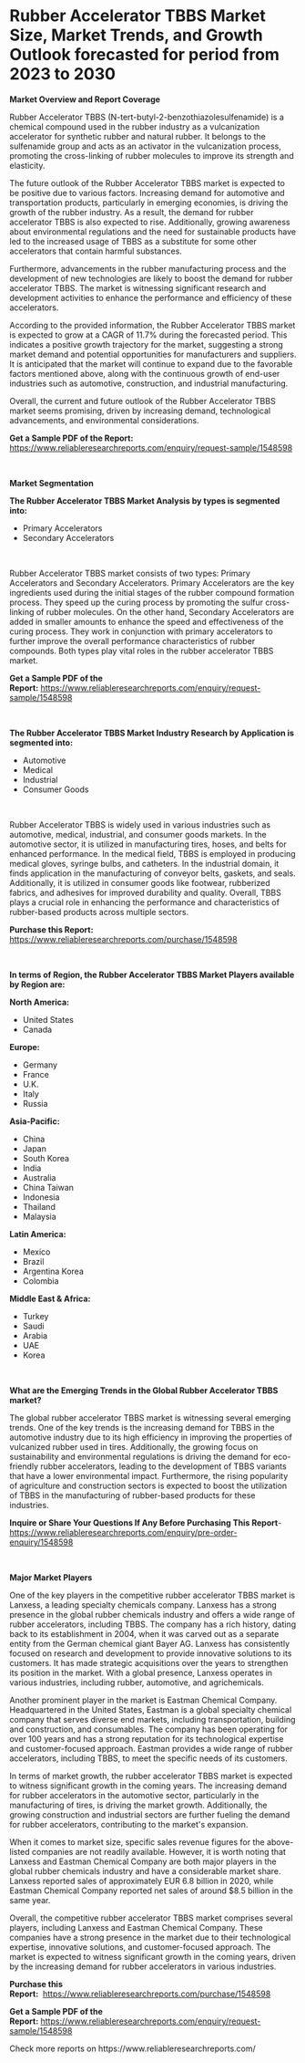 <p><h1>Rubber Accelerator TBBS Market Size, Market Trends, and Growth Outlook forecasted for period from 2023 to 2030</h1></p><p><strong>Market Overview and Report Coverage</strong></p>
<p><p>Rubber Accelerator TBBS (N-tert-butyl-2-benzothiazolesulfenamide) is a chemical compound used in the rubber industry as a vulcanization accelerator for synthetic rubber and natural rubber. It belongs to the sulfenamide group and acts as an activator in the vulcanization process, promoting the cross-linking of rubber molecules to improve its strength and elasticity.</p><p>The future outlook of the Rubber Accelerator TBBS market is expected to be positive due to various factors. Increasing demand for automotive and transportation products, particularly in emerging economies, is driving the growth of the rubber industry. As a result, the demand for rubber accelerator TBBS is also expected to rise. Additionally, growing awareness about environmental regulations and the need for sustainable products have led to the increased usage of TBBS as a substitute for some other accelerators that contain harmful substances.</p><p>Furthermore, advancements in the rubber manufacturing process and the development of new technologies are likely to boost the demand for rubber accelerator TBBS. The market is witnessing significant research and development activities to enhance the performance and efficiency of these accelerators.</p><p>According to the provided information, the Rubber Accelerator TBBS market is expected to grow at a CAGR of 11.7% during the forecasted period. This indicates a positive growth trajectory for the market, suggesting a strong market demand and potential opportunities for manufacturers and suppliers. It is anticipated that the market will continue to expand due to the favorable factors mentioned above, along with the continuous growth of end-user industries such as automotive, construction, and industrial manufacturing.</p><p>Overall, the current and future outlook of the Rubber Accelerator TBBS market seems promising, driven by increasing demand, technological advancements, and environmental considerations.</p></p>
<p><strong>Get a Sample PDF of the Report:</strong> <a href="https://www.reliableresearchreports.com/enquiry/request-sample/1548598">https://www.reliableresearchreports.com/enquiry/request-sample/1548598</a></p>
<p>&nbsp;</p>
<p><strong>Market Segmentation</strong></p>
<p><strong>The Rubber Accelerator TBBS Market Analysis by types is segmented into:</strong></p>
<p><ul><li>Primary Accelerators</li><li>Secondary Accelerators</li></ul></p>
<p>&nbsp;</p>
<p><p>Rubber Accelerator TBBS market consists of two types: Primary Accelerators and Secondary Accelerators. Primary Accelerators are the key ingredients used during the initial stages of the rubber compound formation process. They speed up the curing process by promoting the sulfur cross-linking of rubber molecules. On the other hand, Secondary Accelerators are added in smaller amounts to enhance the speed and effectiveness of the curing process. They work in conjunction with primary accelerators to further improve the overall performance characteristics of rubber compounds. Both types play vital roles in the rubber accelerator TBBS market.</p></p>
<p><strong>Get a Sample PDF of the Report:</strong>&nbsp;<a href="https://www.reliableresearchreports.com/enquiry/request-sample/1548598">https://www.reliableresearchreports.com/enquiry/request-sample/1548598</a></p>
<p>&nbsp;</p>
<p><strong>The Rubber Accelerator TBBS Market Industry Research by Application is segmented into:</strong></p>
<p><ul><li>Automotive</li><li>Medical</li><li>Industrial</li><li>Consumer Goods</li></ul></p>
<p>&nbsp;</p>
<p><p>Rubber Accelerator TBBS is widely used in various industries such as automotive, medical, industrial, and consumer goods markets. In the automotive sector, it is utilized in manufacturing tires, hoses, and belts for enhanced performance. In the medical field, TBBS is employed in producing medical gloves, syringe bulbs, and catheters. In the industrial domain, it finds application in the manufacturing of conveyor belts, gaskets, and seals. Additionally, it is utilized in consumer goods like footwear, rubberized fabrics, and adhesives for improved durability and quality. Overall, TBBS plays a crucial role in enhancing the performance and characteristics of rubber-based products across multiple sectors.</p></p>
<p><strong>Purchase this Report:</strong>&nbsp; <a href="https://www.reliableresearchreports.com/purchase/1548598">https://www.reliableresearchreports.com/purchase/1548598</a></p>
<p>&nbsp;</p>
<p><strong>In terms of Region, the Rubber Accelerator TBBS Market Players available by Region are:</strong></p>
<p>
    <p> <strong> North America: </strong>
        <ul>
            <li>United States</li>
            <li>Canada</li>
        </ul>
        </p> 
    <p> <strong> Europe: </strong>
        <ul>
            <li>Germany</li>
            <li>France</li>
            <li>U.K.</li>
            <li>Italy</li>
            <li>Russia</li>
        </ul>
        </p> 
    <p> <strong> Asia-Pacific: </strong>
        <ul>
            <li>China</li>
            <li>Japan</li>
            <li>South Korea</li>
            <li>India</li>
            <li>Australia</li>
            <li>China Taiwan</li>
            <li>Indonesia</li>
            <li>Thailand</li>
            <li>Malaysia</li>
        </ul>
        </p> 
    <p> <strong> Latin America: </strong>
        <ul>
            <li>Mexico</li>
            <li>Brazil</li>
            <li>Argentina Korea</li>
            <li>Colombia</li>
        </ul>
        </p> 
    <p> <strong> Middle East & Africa: </strong>
        <ul>
            <li>Turkey</li>
            <li>Saudi</li>
            <li>Arabia</li>
            <li>UAE</li>
            <li>Korea</li>
        </ul>
    </p>
    </p>
<p>&nbsp;</p>
<p><strong>What are the Emerging Trends in the Global Rubber Accelerator TBBS market?</strong></p>
<p><p>The global rubber accelerator TBBS market is witnessing several emerging trends. One of the key trends is the increasing demand for TBBS in the automotive industry due to its high efficiency in improving the properties of vulcanized rubber used in tires. Additionally, the growing focus on sustainability and environmental regulations is driving the demand for eco-friendly rubber accelerators, leading to the development of TBBS variants that have a lower environmental impact. Furthermore, the rising popularity of agriculture and construction sectors is expected to boost the utilization of TBBS in the manufacturing of rubber-based products for these industries.</p></p>
<p><strong>Inquire or Share Your Questions If Any Before Purchasing This Report</strong>- <a href="https://www.reliableresearchreports.com/enquiry/pre-order-enquiry/1548598">https://www.reliableresearchreports.com/enquiry/pre-order-enquiry/1548598</a></p>
<p>&nbsp;</p>
<p><strong>Major Market Players</strong></p>
<p><p>One of the key players in the competitive rubber accelerator TBBS market is Lanxess, a leading specialty chemicals company. Lanxess has a strong presence in the global rubber chemicals industry and offers a wide range of rubber accelerators, including TBBS. The company has a rich history, dating back to its establishment in 2004, when it was carved out as a separate entity from the German chemical giant Bayer AG. Lanxess has consistently focused on research and development to provide innovative solutions to its customers. It has made strategic acquisitions over the years to strengthen its position in the market. With a global presence, Lanxess operates in various industries, including rubber, automotive, and agrichemicals.</p><p>Another prominent player in the market is Eastman Chemical Company. Headquartered in the United States, Eastman is a global specialty chemical company that serves diverse end markets, including transportation, building and construction, and consumables. The company has been operating for over 100 years and has a strong reputation for its technological expertise and customer-focused approach. Eastman provides a wide range of rubber accelerators, including TBBS, to meet the specific needs of its customers.</p><p>In terms of market growth, the rubber accelerator TBBS market is expected to witness significant growth in the coming years. The increasing demand for rubber accelerators in the automotive sector, particularly in the manufacturing of tires, is driving the market growth. Additionally, the growing construction and industrial sectors are further fueling the demand for rubber accelerators, contributing to the market's expansion.</p><p>When it comes to market size, specific sales revenue figures for the above-listed companies are not readily available. However, it is worth noting that Lanxess and Eastman Chemical Company are both major players in the global rubber chemicals industry and have a considerable market share. Lanxess reported sales of approximately EUR 6.8 billion in 2020, while Eastman Chemical Company reported net sales of around $8.5 billion in the same year.</p><p>Overall, the competitive rubber accelerator TBBS market comprises several players, including Lanxess and Eastman Chemical Company. These companies have a strong presence in the market due to their technological expertise, innovative solutions, and customer-focused approach. The market is expected to witness significant growth in the coming years, driven by the increasing demand for rubber accelerators in various industries.</p></p>
<p><strong>Purchase this Report:</strong>&nbsp;&nbsp;<a href="https://www.reliableresearchreports.com/purchase/1548598">https://www.reliableresearchreports.com/purchase/1548598</a></p>
<p></p>
<p><strong>Get a Sample PDF of the Report:</strong>&nbsp;<a href="https://www.reliableresearchreports.com/enquiry/request-sample/1548598">https://www.reliableresearchreports.com/enquiry/request-sample/1548598</a></p>
<p>Check more reports on https://www.reliableresearchreports.com/</p>